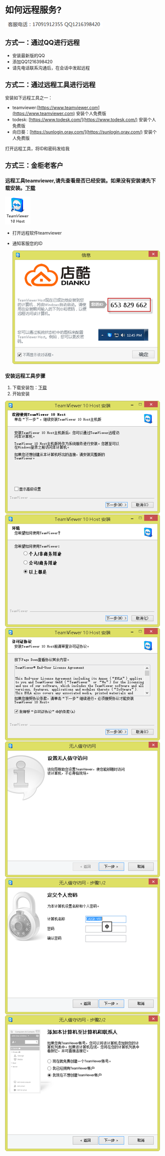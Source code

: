 # 如何远程服务?

![联系](assets/dianhua.png)

## 方式一：通过QQ进行远程

* 安装最新版的QQ
* 添加QQ1216398420
* 请先电话联系沟通后，在会话中发起远程

## 方式二：通过远程工具进行远程

安装如下远程工具之一：

* teamviewer:[https://www.teamviewer.com](https://www.teamviewer.com) 安装个人免费版
* todesk: [https://www.todesk.com/](https://www.todesk.com/)  安装个人免费版
* 向日葵：[https://sunlogin.oray.com/](https://sunlogin.oray.com/) 安装个人免费版

打开远程工具，将ID和密码发给我

## 方式三：金柜老客户

### 远程工具teamviewer,请先查看是否已经安装。如果没有安装请先下载安装。[下载](ref://assets/TeamViewer_Host_Setup.zip)

![图标](如何远程服务/teamviewer/teamviewerDesktopIcon.png)

* 打开远程软件teamviewer
* 通知客服您的ID

  ![id](如何远程服务/teamviewer/run01.png)

### 安装远程工具步骤

1. 下载安装包：[下载](ref://assets/TeamViewer_Host_Setup.zip)
2. 开始安装

  ![图标](如何远程服务/teamviewer/setup01.png)
  ![图标](如何远程服务/teamviewer/setup02.png)
  ![图标](如何远程服务/teamviewer/setup03.png)
  ![图标](如何远程服务/teamviewer/start01.png)
  ![图标](如何远程服务/teamviewer/start02.png)
  ![图标](如何远程服务/teamviewer/start03.png)
